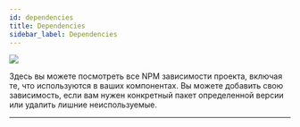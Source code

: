 ```yaml
---
id: dependencies
title: Dependencies
sidebar_label: Dependencies
---
```


![](https://test-upl.quarkly.io/60a657b1e3623a001f692958/images/docs-new-project-settings-dependencies.png?v=2021-05-21T14:22:54.676Z)

Здесь вы можете посмотреть все NPM зависимости проекта, включая те, что используются в ваших компонентах. Вы можете добавить свою зависимость, если вам нужен конкретный пакет определенной версии или удалить лишние неиспользуемые.

---
